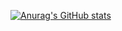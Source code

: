 <script>const dom = document.querySelector('.content')
const data = '早安咖啡'.split('')
    let index = 0
    function writing(index) {
        if (index < data.length) {
            dom.innerHTML += data[index]
            setTimeout(writing.bind(this), 200, ++index)
        }
    }

作者：东方石匠
链接：https://juejin.cn/post/6844904006460899335
来源：稀土掘金
著作权归作者所有。商业转载请联系作者获得授权，非商业转载请注明出处。</script>
[![Anurag's GitHub stats](https://github-readme-stats.vercel.app/api?username=KvN1027)](https://github.com/anuraghazra/github-readme-stats)
